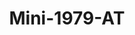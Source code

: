 ---
    title: Mini-1979-AT
    slug: Mini-1979-AT
    description:
    code: Mini-1979-AT
    image: https://cmdiy-archive.s3.us-east-1.amazonaws.com/adverts/images/Mini-1979-AT.jpeg
    download: https://cmdiy-archive.s3.us-east-1.amazonaws.com/adverts/documents/Mini-1979-AT.pdf
---
